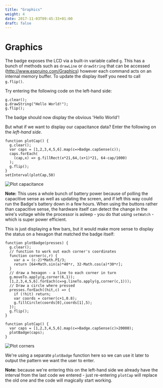 ```yaml
---
title: "Graphics"
weight: 4
date: 2017-11-03T09:45:33+01:00
draft: false
---
```


# Graphics

The badge exposes the LCD via a built-in variable called `g`. This has 
a bunch of methods such as `drawLine` or `drawString` that can be accessed
(http://www.espruino.com/Graphics) however each command acts on an internal
memory buffer. To update the display itself you need to call `g.flip()`.

Try entering the following code on the left-hand side:

```
g.clear();
g.drawString("Hello World!");
g.flip();
```

The badge should now display the obvious 'Hello World'!

But what if we want to display our capacitance data? Enter the following
on the *left-hand side*.

```
function plotCap() {
  g.clear();  
  var caps = [1,2,3,4,5,6].map(c=>Badge.capSense(c));
  caps.forEach(
    (cap,x) => g.fillRect(x*21,64,(x+1)*21, 64-cap/1000)
  );
  g.flip();
}
setInterval(plotCap,50)
```

![Plot capacitance](/images/workshop_graphics1.jpg)

**Note:** This uses a whole bunch of battery power because of polling the
capacitive sense as well as updating the screen, and if left this way
could run the Badge's battery down in a few hours. When using the buttons
rather than capacitive sense, the hardware itself can detect the change
in the wire's voltage while the processor is asleep - you do that
using `setWatch` - which is super power efficient.

This is just displaying a few bars, but it would make more sense to display
the status on a hexagon that matched the badge itself:

```
function plotBadge(presses) {
  g.clear();    
  // function to work out each corner's coordinates
  function corner(c,r) {
    var a = (c-2)*Math.PI/3;
    return [64+Math.sin(a)*40*r, 32-Math.cos(a)*30*r];
  }
  // draw a hexagon - a line to each corner in turn
  g.moveTo.apply(g,corner(6,1));
  [1,2,3,4,5,6].forEach(c=>g.lineTo.apply(g,corner(c,1)));
  // Draw a circle where pressed
  presses.forEach((hit,c) => {
    if (!hit) return;
    var coords = corner(c+1,0.8);
    g.fillCircle(coords[0],coords[1],5);
  });
  g.flip();
}

function plotCap() {  
  var caps = [1,2,3,4,5,6].map(c=>Badge.capSense(c)>20000);
  plotBadge(caps);
}
```

![Plot corners](/images/workshop_graphics2.jpg)

We're using a separate `plotBadge` function here so we can use it
later to output the pattern we want the user to enter.

**Note:** because we're entering this on the left-hand side we
already have the interval from the last code we entered - just
re-entering `plotCap` will replace the old one and the code will magically
start working.
